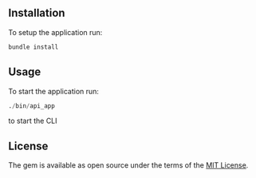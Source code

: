  ## Installation

To setup the application run:

```s
bundle install
```

## Usage

To start the application run: 

```s
./bin/api_app

```

to start the CLI

## License

The gem is available as open source under the terms of the [MIT License](http://opensource.org/licenses/MIT).
